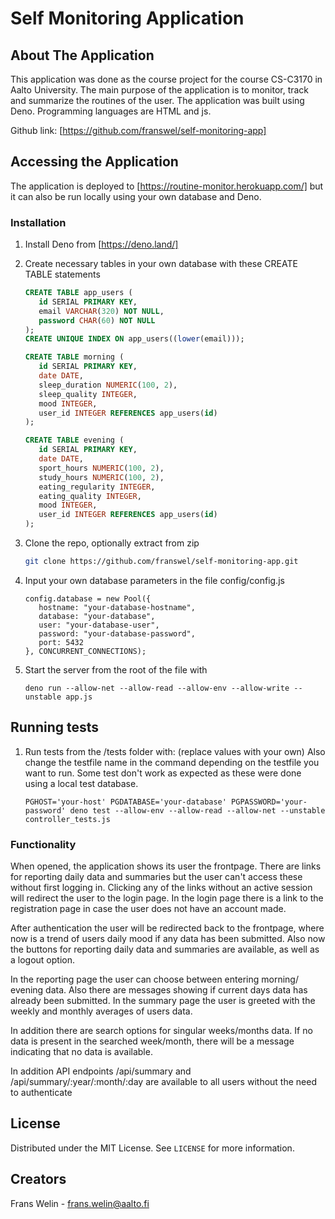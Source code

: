 # Self Monitoring Application

## About The Application

This application was done as the course project for the course CS-C3170 in Aalto University. The main purpose of the application is to monitor, track and summarize
the routines of the user. The application was built using Deno. Programming languages are HTML and js.

Github link: [https://github.com/franswel/self-monitoring-app]

## Accessing the Application

The application is deployed to [https://routine-monitor.herokuapp.com/] but it can also be run locally using your own database and Deno.

### Installation

1. Install Deno from [https://deno.land/]

2. Create necessary tables in your own database with these CREATE TABLE statements
   ```sql
   CREATE TABLE app_users (
      id SERIAL PRIMARY KEY,
      email VARCHAR(320) NOT NULL,
      password CHAR(60) NOT NULL
   );
   CREATE UNIQUE INDEX ON app_users((lower(email)));
   
   CREATE TABLE morning (
      id SERIAL PRIMARY KEY,
      date DATE,
      sleep_duration NUMERIC(100, 2),
      sleep_quality INTEGER,
      mood INTEGER,
      user_id INTEGER REFERENCES app_users(id)
   );
   
   CREATE TABLE evening (
      id SERIAL PRIMARY KEY,
      date DATE,
      sport_hours NUMERIC(100, 2),
      study_hours NUMERIC(100, 2),
      eating_regularity INTEGER,
      eating_quality INTEGER,
      mood INTEGER,
      user_id INTEGER REFERENCES app_users(id)
   );
   ```
3. Clone the repo, optionally extract from zip
   ```sh
   git clone https://github.com/franswel/self-monitoring-app.git
   ```
4. Input your own database parameters in the file config/config.js
   ```
   config.database = new Pool({
      hostname: "your-database-hostname",
      database: "your-database",
      user: "your-database-user",
      password: "your-database-password",
      port: 5432
   }, CONCURRENT_CONNECTIONS);
   ```
5. Start the server from the root of the file with
   ```
   deno run --allow-net --allow-read --allow-env --allow-write --unstable app.js
   ```
   
## Running tests

1. Run tests from the /tests folder with: (replace values with your own)
   Also change the testfile name in the command depending on the testfile you want to run. 
   Some test don't work as expected as these were done using a local test database.
   ```
   PGHOST='your-host' PGDATABASE='your-database' PGPASSWORD='your-password' deno test --allow-env --allow-read --allow-net --unstable controller_tests.js
   ```

### Functionality

When opened, the application shows its user the frontpage. There are links for reporting daily data and summaries but the user can't access these without
first logging in. Clicking any of the links without an active session will redirect the user to the login page. In the login page there is a link to the registration page in case the user does not have an account made. 

After authentication the user will be redirected back to the frontpage, where now is a trend of users daily mood if any data has been submitted. Also now the buttons for reporting daily data and summaries are available, as well as a logout option. 
  
In the reporting page the user can choose between entering morning/ evening data. Also there are messages showing if current days data has already been submitted. In the summary page the user is greeted with the weekly and monthly averages of users data. 

In addition there are search options for singular weeks/months data. If no data is present in the searched week/month, there will be a message indicating that no data is available.
 
In addition API endpoints /api/summary and /api/summary/:year/:month/:day are available to all users without the need to authenticate


## License

Distributed under the MIT License. See `LICENSE` for more information.


## Creators

 Frans Welin  - frans.welin@aalto.fi  

